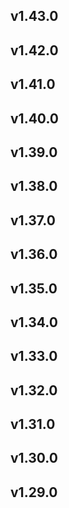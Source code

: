 ## v1.43.0
## v1.42.0
## v1.41.0
## v1.40.0
## v1.39.0
## v1.38.0
## v1.37.0
## v1.36.0
## v1.35.0
## v1.34.0
## v1.33.0
## v1.32.0
## v1.31.0
## v1.30.0
## v1.29.0
